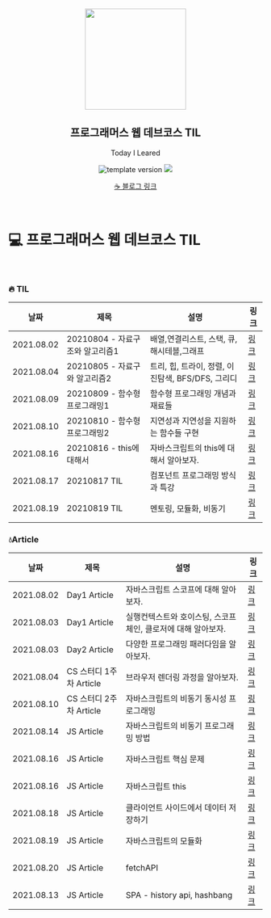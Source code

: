 <br/>
<p align="middle" >
  <img width="200px;" src="./src/images/prgms-logo.png"/>
</p>
<h2 align="middle">프로그래머스 웹 데브코스 TIL</h2>
<p align="middle">Today I Leared</p>
<p align="middle">
  <img src="https://img.shields.io/badge/version-1.0.0-blue?style=flat-square" alt="template version"/>
  <img src="https://img.shields.io/badge/language-md-md.svg?style=flat-square"/>
</p>

<p align="middle">
  <a href="https://velog.io/@younoah">☕ 블로그 링크</a>
</p>
<br/>

# 💻 프로그래머스 웹 데브코스 TIL

<br/>

### 🔥 TIL

| 날짜       | 제목                            | 설명                                              | 링크                                           |
| ---------- | ------------------------------- | ------------------------------------------------- | ---------------------------------------------- |
| 2021.08.02 | 20210804 - 자료구조와 알고리즘1 | 배열,연결리스트, 스택, 큐, 해시테블,그래프        | [링크](https://velog.io/@younoah/TIL-20210804) |
| 2021.08.04 | 20210805 - 자료구와 알고리즘2   | 트리, 힙, 트라이, 정렬, 이진탐색, BFS/DFS, 그리디 | [링크](https://velog.io/@younoah/TIL-20210805) |
| 2021.08.09 | 20210809 - 함수형 프로그래밍1   | 함수형 프로그래밍 개념과 재료들                   | [링크](https://velog.io/@younoah/TIL-20210809) |
| 2021.08.10 | 20210810 - 함수형 프로그래밍2   | 지연성과 지연성을 지원하는 함수들 구현            | [링크](https://velog.io/@younoah/TIL-20210810) |
| 2021.08.16 | 20210816 - this에 대해서        | 자바스크립트의 this에 대해서 알아보자.            | [링크](https://velog.io/@younoah/TIL-20210816) |
| 2021.08.17 | 20210817 TIL                    | 컴포넌트 프로그래밍 방식과 특강                   | [링크](https://velog.io/@younoah/TIL-20210817) |
| 2021.08.19 | 20210819 TIL                    | 멘토링, 모듈화, 비동기                            | [링크](https://velog.io/@younoah/TIL-20210819) |

### 💧Article

| 날짜       | 제목                    | 설명                                                         | 링크                                                     |
| ---------- | ----------------------- | ------------------------------------------------------------ | -------------------------------------------------------- |
| 2021.08.02 | Day1 Article            | 자바스크립트 스코프에 대해 알아보자.                         | [링크](https://velog.io/@younoah/js-scope)               |
| 2021.08.03 | Day1 Article            | 실행컨텍스트와 호이스팅, 스코프체인, 클로저에 대해 알아보자. | [링크](https://velog.io/@younoah/execution-context)      |
| 2021.08.03 | Day2 Article            | 다양한 프로그래밍 패러다임을 알아보자.                       | [링크](https://velog.io/@younoah/programming-paradigm)   |
| 2021.08.04 | CS 스터디 1주차 Article | 브라우저 렌더링 과정을 알아보자.                             | [링크](https://velog.io/@younoah/browser-rendering-path) |
| 2021.08.10 | CS 스터디 2주차 Article | 자바스크립트의 비동기 동시성 프로그래밍                      | [링크](https://velog.io/@younoah/js-sync-async)          |
| 2021.08.14 | JS Article              | 자바스크립트의 비동기 프로그래밍 방법                        | [링크](https://velog.io/@younoah/js-async-programming)   |
| 2021.08.16 | JS Article              | 자바스크립트 핵심 문제                                       | [링크](https://velog.io/@younoah/js-core-question)       |
| 2021.08.16 | JS Article              | 자바스크립트 this                                            | [링크](https://velog.io/@younoah/js-this)                |
| 2021.08.18 | JS Article              | 클라이언트 사이드에서 데이터 저장하기                        | [링크](https://velog.io/@younoah/js-storage)             |
| 2021.08.19 | JS Article              | 자바스크립트의 모듈화                                        | [링크](https://velog.io/@younoah/js-module)              |
| 2021.08.20 | JS Article              | fetchAPI                                                     | [링크](https://velog.io/@younoah/js-module)              |
| 2021.08.13 | JS Article              | SPA - history api, hashbang                                  | [링크](https://velog.io/@younoah/js-module)              |
